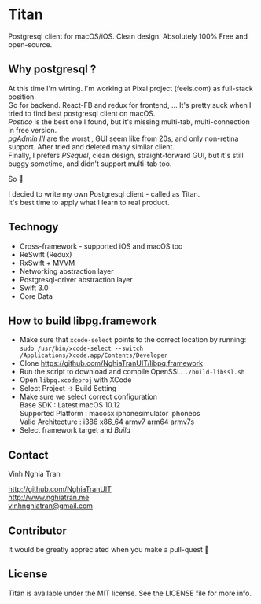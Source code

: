 
# Titan
Postgresql client for macOS/iOS. Clean design. Absolutely 100% Free and open-source.

## Why postgresql ?
At this time I'm wirting. I'm working at Pixai project (feels.com) as full-stack position.  
Go for backend. React-FB and redux for frontend, ...
It's pretty suck when I tried to find best postgresql client on macOS.  
*Postico* is the best one I found, but it's missing  multi-tab, multi-connection in free version.  
*pgAdmin III* are the worst , GUI  seem like from 20s, and only non-retina support. 
After tried  and deleted many similar client.  
Finally, I prefers *PSequel*, clean design, straight-forward GUI, but it's still buggy sometime, and didn't support multi-tab too.

So  🤔  

I decied to write my own Postgresql client - called as Titan.  
It's best time to apply what I learn to real product.

## Technogy

*   Cross-framework  - supported iOS and macOS too
*   ReSwift (Redux)
*   RxSwift + MVVM 
*   Networking abstraction layer
*   Postgresql-driver abstraction layer
*   Swift 3.0 
*   Core Data

## How to build libpg.framework
*  Make sure that `xcode-select` points to the correct location by running:
    `sudo /usr/bin/xcode-select --switch /Applications/Xcode.app/Contents/Developer`
*  Clone https://github.com/NghiaTranUIT/libpq.framework  
* Run the script to download and compile OpenSSL:
    `./build-libssl.sh`  
* Open `libpq.xcodeproj` with XCode  
* Select Project  -> Build Setting
* Make sure we select correct configuration  
Base SDK :  Latest macOS 10.12  
Supported Platform  :  macosx  iphonesimulator  iphoneos  
Valid  Architecture :  i386  x86_64  armv7  arm64  armv7s  
* Select framework target  and *Build*

## Contact

Vinh Nghia Tran

http://github.com/NghiaTranUIT  
http://www.nghiatran.me  
vinhnghiatran@gmail.com  

## Contributor
It would be greatly appreciated  when you make a pull-quest  🤗

## License

Titan is available under the MIT license. See the LICENSE file for more info.
